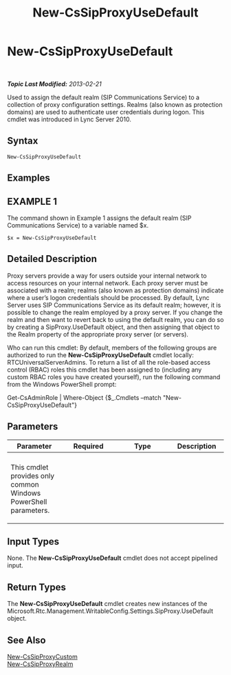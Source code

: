 ﻿---
title: New-CsSipProxyUseDefault
TOCTitle: New-CsSipProxyUseDefault
ms:assetid: 1e8bedca-8bd5-4559-b530-0f18ae23d6d3
ms:mtpsurl: https://technet.microsoft.com/en-us/library/Gg398274(v=OCS.15)
ms:contentKeyID: 48183588
ms.date: 07/23/2014
mtps_version: v=OCS.15
---

<div data-xmlns="http://www.w3.org/1999/xhtml">

<div class="topic" data-xmlns="http://www.w3.org/1999/xhtml" data-msxsl="urn:schemas-microsoft-com:xslt" data-cs="http://msdn.microsoft.com/en-us/">

<div data-asp="http://msdn2.microsoft.com/asp">

# New-CsSipProxyUseDefault

</div>

<div id="mainSection">

<div id="mainBody">

<span> </span>

_**Topic Last Modified:** 2013-02-21_

Used to assign the default realm (SIP Communications Service) to a collection of proxy configuration settings. Realms (also known as protection domains) are used to authenticate user credentials during logon. This cmdlet was introduced in Lync Server 2010.

<div>

## Syntax

    New-CsSipProxyUseDefault

</div>

<div>

## Examples

<div>

## EXAMPLE 1

The command shown in Example 1 assigns the default realm (SIP Communications Service) to a variable named $x.

    $x = New-CsSipProxyUseDefault

</div>

</div>

<div>

## Detailed Description

Proxy servers provide a way for users outside your internal network to access resources on your internal network. Each proxy server must be associated with a realm; realms (also known as protection domains) indicate where a user’s logon credentials should be processed. By default, Lync Server uses SIP Communications Service as its default realm; however, it is possible to change the realm employed by a proxy server. If you change the realm and then want to revert back to using the default realm, you can do so by creating a SipProxy.UseDefault object, and then assigning that object to the Realm property of the appropriate proxy server (or servers).

Who can run this cmdlet: By default, members of the following groups are authorized to run the **New-CsSipProxyUseDefault** cmdlet locally: RTCUniversalServerAdmins. To return a list of all the role-based access control (RBAC) roles this cmdlet has been assigned to (including any custom RBAC roles you have created yourself), run the following command from the Windows PowerShell prompt:

Get-CsAdminRole | Where-Object {$\_.Cmdlets –match "New-CsSipProxyUseDefault"}

</div>

<div>

## Parameters


<table>
<colgroup>
<col style="width: 25%" />
<col style="width: 25%" />
<col style="width: 25%" />
<col style="width: 25%" />
</colgroup>
<thead>
<tr class="header">
<th>Parameter</th>
<th>Required</th>
<th>Type</th>
<th>Description</th>
</tr>
</thead>
<tbody>
<tr class="odd">
<td></td>
<td></td>
<td></td>
<td></td>
</tr>
<tr class="even">
<td><p>This cmdlet provides only common Windows PowerShell parameters.</p></td>
<td></td>
<td></td>
<td></td>
</tr>
</tbody>
</table>


</div>

<div>

## Input Types

None. The **New-CsSipProxyUseDefault** cmdlet does not accept pipelined input.

</div>

<div>

## Return Types

The **New-CsSipProxyUseDefault** cmdlet creates new instances of the Microsoft.Rtc.Management.WritableConfig.Settings.SipProxy.UseDefault object.

</div>

<div>

## See Also


[New-CsSipProxyCustom](new-cssipproxycustom.md)  
[New-CsSipProxyRealm](new-cssipproxyrealm.md)  
  

</div>

</div>

<span> </span>

</div>

</div>

</div>

